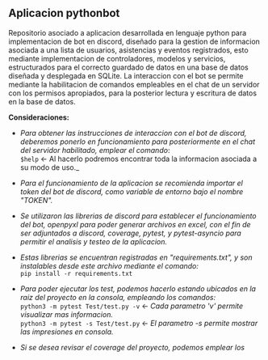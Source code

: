 <h2><b>Aplicacion pythonbot</b></h2>

Repositorio asociado a aplicacion desarrollada en lenguaje python para implementacion de bot en discord, diseñado para la gestion de informacion asociada a una lista de usuarios, asistencias y eventos registrados, esto mediante implementacion de controladores, modelos y servicios, estructurados para el correcto guardado de datos en una base de datos diseñada y desplegada en SQLite. La interaccion con el bot se permite mediante la habilitacion de comandos empleables en el chat de un servidor con los permisos apropiados, para la posterior lectura y escritura de datos en la base de datos.

**Consideraciones:**

- _Para obtener las instrucciones de interaccion con el bot de discord, deberemos ponerlo en funcionamiento para posteriormente en el chat del servidor habilitado, emplear el comando_:<br />`$help` <- Al hacerlo podremos encontrar toda la informacion asociada a su modo de uso._

- _Para el funcionamiento de la aplicacion se recomienda importar el token del bot de discord, como variable de entorno bajo el nombre "TOKEN"._

- _Se utilizaron las librerias de discord para establecer el funcionamiento del bot, openpyxl para poder generar archivos en excel, con el fin de ser adjuntados a discord, coverage, pytest, y pytest-asyncio para permitir el analisis y testeo de la aplicacion._

- _Estas librerias se encuentran registradas en "requirements.txt", y son instalables desde este archivo mediante el comando:_ <br /> `pip install -r requirements.txt`

- _Para poder ejecutar los test, podemos hacerlo estando ubicados en la raiz del proyecto en la consola, empleando los comandos:_ <br /> `python3 -m pytest Test/test.py -v` <- _Cada parametro 'v' permite visualizar mas informacion._ <br /> `python3 -m pytest -s Test/test.py` <- _El parametro -s permite mostrar las impresiones en consola._

- _Si se desea revisar el coverage del proyecto, podemos emplear los comandos:_ <br /> `coverage run -m pytest Test/test.py -v` <br /> `coverage report` <- _Muestra el reporte general._ <br /> `coverage report --show-missing` <- _Muestra el reporte con indicaciones de las lineas de instruccion que no fueron utilizadas durante el test._

- _El archivo .coveragerc posee indicaciones de los directorios que coverage debe ignorar en su reporte._

Por: 
Ing. Luis Miguel Galán Salazar <br \>
Ingeniero Mecatronico.
